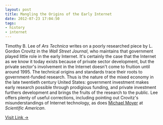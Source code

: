 ```yaml
---
layout: post
title: Mangling the Origins of the Early Internet
date: 2012-07-23 17:04:50
tags:
- history
- internet
---
```

Timothy B. Lee of *Ars Technica* writes on a poorly researched piece by L. Gordon Crovitz in the *Wall Street Journal*, who maintains that government played little role in the early Internet. It's certainly the case that the Internet as we know it today exists because of private sector development, but the private sector's involvement in the Internet doesn't come to fruition until around 1995. The technical origins and standards trace their roots to government-funded research. Thus is the nature of the mixed economy in the late twentieth century United States: government investment makes early research possible through prodigious funding, and private investment furthers development and brings the fruits of the research to the public. Lee offers plenty of useful corrections, including pointing out Crovitz's misunderstandings of Internet technology, as does [Michael Moyer](http://blogs.scientificamerican.com/observations/2012/07/23/yes-government-researchers-really-did-invent-the-internet/) at *Scientific American*. 

[Visit Link →](http://arstechnica.com/tech-policy/2012/07/wsj-mangles-history-to-argue-government-didnt-launch-the-internet/)
